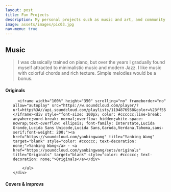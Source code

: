 ```yaml
---
layout: post
title: Fun Projects
description: My personal projects such as music and art, and community involvement etc.!
image: assets/images/pic03.jpg
nav-menu: true
---
```


<h2>Music</h2>
 <blockquote>I was classically trained on piano, but over the years I gradually found myself attracted to minimalistic music and modern Jazz. I like music with colorful chords and rich texture. Simple melodies would be a bonus.</blockquote>

 <div class="row">
 	<div class="1u 12u$(medium)">
 		<h4></h4>
 	</div>
  <div class="2u 12u$(medium)">
    <h4>Originals</h4>
  </div>
 	<div class="9u 12u$(medium)">
 		<ul class="alt">
 			<!-- <li><i>Sunset </i>| piano <iframe align="right" width="30%" height="20" scrolling="no" frameborder="no" allow="autoplay" src="https://w.soundcloud.com/player/?url=https%3A//api.soundcloud.com/tracks/208428784&color=%23ff5500&auto_play=false&hide_related=true&show_comments=false&show_user=false&show_reposts=false&show_teaser=false"></iframe>
      </li>
 			<li><i>Sound Mass </i>| string quartet<iframe align="right" width="30%" height="20" scrolling="no" frameborder="no" allow="autoplay" src="https://w.soundcloud.com/player/?url=https%3A//api.soundcloud.com/tracks/198951116&color=%23ff5500&auto_play=false&hide_related=false&show_comments=true&show_user=false&show_reposts=false&show_teaser=false"></iframe>
      </li>
 			<li><i>Hilton Lobby </i>| electronic mix<iframe align="right" width="30%" height="20" scrolling="no" frameborder="no" allow="autoplay" src="https://w.soundcloud.com/player/?url=https%3A//api.soundcloud.com/tracks/223609846&color=%23ff5500&auto_play=false&hide_related=false&show_comments=true&show_user=false&show_reposts=false&show_teaser=false"></iframe>
      </li>
 			<li><i>The Rain </i>| woodwind trio</li>
      <li><i>Fragments </i>| percussion</li>
      <li><i>Jumpy Physics</i> | a good friend raps with a theremin</li> -->

      <iframe width="100%" height="350" scrolling="no" frameborder="no" allow="autoplay" src="https://w.soundcloud.com/player/?url=https%3A//api.soundcloud.com/playlists/1194876958&color=%23ff5500&auto_play=false&hide_related=false&show_comments=true&show_user=true&show_reposts=false&show_teaser=true"></iframe><div style="font-size: 100px; color: #cccccc;line-break: anywhere;word-break: normal;overflow: hidden;white-space: nowrap;text-overflow: ellipsis; font-family: Interstate,Lucida Grande,Lucida Sans Unicode,Lucida Sans,Garuda,Verdana,Tahoma,sans-serif;font-weight: 200;"><a href="https://soundcloud.com/yanbingwang" title="Yanbing Wang" target="blank" style="color: #cccccc; text-decoration: none;">Yanbing Wang</a> · <a href="https://soundcloud.com/yanbingwang/sets/originals" title="Originals" target="blank" style="color: #cccccc; text-decoration: none;">Originals</a></div>

 		</ul>
 	</div>
 </div>


 <div class="row">
 	<div class="1u 12u$(medium)">
 		<h4></h4>
 	</div>
  <div class="2u 12u$(medium)">
    <h4>Covers & improvs</h4>
  </div>
 	<div class="9u 12u$(medium)">
 		<!-- <ul class="alt">
 			<li><i>Georgia On My Mind</i> | piano <iframe align="right" width="30%" height="20" scrolling="no" frameborder="no" allow="autoplay" src="https://w.soundcloud.com/player/?url=https%3A//api.soundcloud.com/tracks/759171547&color=%23ff5500&auto_play=false&hide_related=false&show_comments=false&show_user=false&show_reposts=false&show_teaser=false"></iframe></li>
 			<li><i>I'll Remember April</i> | piano<iframe align="right" width="30%" height="20" scrolling="no" frameborder="no" allow="autoplay" src="https://w.soundcloud.com/player/?url=https%3A//api.soundcloud.com/tracks/775118917&color=%23ff5500&auto_play=false&hide_related=false&show_comments=true&show_user=true&show_reposts=false&show_teaser=true"></iframe></li>
      <li><i>Neo-soul loop 1</i> | piano<iframe align="right" width="30%" height="20" scrolling="no" frameborder="no" allow="autoplay" src="https://w.soundcloud.com/player/?url=https%3A//api.soundcloud.com/tracks/832161949&color=%23ff5500&auto_play=false&hide_related=false&show_comments=true&show_user=true&show_reposts=false&show_teaser=true"></iframe></li>

      <li><i>Neo-soul loop 2</i> | piano<iframe align="right" width="30%" height="20" scrolling="no" frameborder="no" allow="autoplay" src="https://w.soundcloud.com/player/?url=https%3A//api.soundcloud.com/tracks/860932828&color=%23ff5500&auto_play=false&hide_related=false&show_comments=true&show_user=true&show_reposts=false&show_teaser=true"></iframe></li>

      <li><i>Come Away With Me</i> | piano<iframe align="right" width="30%" height="20" scrolling="no" frameborder="no" allow="autoplay" src="https://w.soundcloud.com/player/?url=https%3A//api.soundcloud.com/tracks/778052740&color=%23ff5500&auto_play=false&hide_related=false&show_comments=true&show_user=true&show_reposts=false&show_teaser=true"></iframe></li>
 		</ul> -->
    <ul class="alt">
    <iframe width="100%" height="450" scrolling="no" frameborder="no" allow="autoplay" src="https://w.soundcloud.com/player/?url=https%3A//api.soundcloud.com/playlists/1194807877&color=%23ff5500&auto_play=false&hide_related=false&show_comments=true&show_user=true&show_reposts=false&show_teaser=true"></iframe><div style="font-size: 10px; color: #cccccc;line-break: anywhere;word-break: normal;overflow: hidden;white-space: nowrap;text-overflow: ellipsis; font-family: Interstate,Lucida Grande,Lucida Sans Unicode,Lucida Sans,Garuda,Verdana,Tahoma,sans-serif;font-weight: 100;"><a href="https://soundcloud.com/yanbingwang" title="Yanbing Wang" target="blank" style="color: #cccccc; text-decoration: none;">Yanbing Wang</a> · <a href="https://soundcloud.com/yanbingwang/sets/improvs" title="Improvs" target="blank" style="color: #cccccc; text-decoration: none;">Improvs</a></div>
    </ul>


 	</div>
 </div>

<hr class="major" />
<h2>Art</h2>
 <blockquote>Some sketches, oil paintings and architecture models.</blockquote>

 <div class="box alt">
 	<div class="row 50% uniform">
 		<div class="4u"><span class="image fit"><img src="{% link assets/images/sketch-flower.jpg %}" alt="" /></span></div>
 		<div class="7u"><span class="image fit"><img src="{% link assets/images/sketch-sevier.jpg %}" alt="" /></span></div>
 		<!-- Break -->
    <div class="4u"><span class="image fit"><img src="{% link assets/images/sketch-waves.jpg %}" alt="" /></span></div>
    <div class="4u"><span class="image fit"><img src="{% link assets/images/sketch-lake.jpg %}" alt="" /></span></div>
    <div class="4u"><span class="image fit"><img src="{% link assets/images/sketch-8th.jpg %}" alt="" /></span></div>
  	<!-- Break -->
    <div class="7u"><span class="image fit"><img src="{% link assets/images/wall-waves.JPG %}" alt="" /></span></div>
    <div class="4u"><span class="image fit"><img src="{% link assets/images/painting-boat.JPG %}" alt="" /></span></div>
 	</div>
 </div>







<div class="row">
 <div class="4u 12u$(medium)">
    <span class="image width: 10%"><img src="{% link assets/images/model-1.JPG %}" alt="" /></span>
    <span class="image fit"><img src="{% link assets/images/model-2.JPG %}" alt="" /></span>
 </div>

 <div class="8u 12u$(medium)">
    <span class="image fit"><img src="{% link assets/images/shuhui copy.jpg %}" alt="" /></span>
 </div>

</div>
